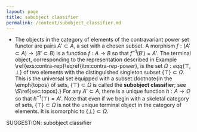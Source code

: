```yaml
---
layout: page
title: subobject classifier
permalink: /context/subobject_classifier.md
---
```

-  The objects in the category of elements of the contravariant power set functor are pairs $A' \subset A$, a set with a chosen subset. A morphism $f : (A' \subset A) \to (B' \subset B)$ is a function $f : A \to B$ so that $f^{-1}(B') = A'$. The terminal object, corresponding to the representation described in Example \ref{exs:contra-rep}\eqref{itm:contra-rep-power}, is the set $\Omega :eqq \{\top,\bot\}$ of two elements  with the distinguished singleton subset $\{ \top\} \subset \Omega$. This is the universal set equipped with a subset.\footnote{In the \emph{topos} of sets, $\{ \top\} \subset \Omega$ is called the **subobject classifier**; see \S\ref{sec:topos}.} For any $A' \subset A$, there is a unique function $h : A \to \Omega$ so that $h^{-1}(\top) = A'$. Note that even if we begin with a skeletal category of sets, $\{\top\} \subset \Omega$ is not the unique terminal object in the category of elements. It is isomorphic to $\{\bot\} \subset \Omega$.

SUGGESTION: subobject classifier